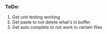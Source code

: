 ### ToDo:

1. Get unit testing working 
2. Get paste to not delete what's in buffer 
3. Get auto complete to not work in certain files 

